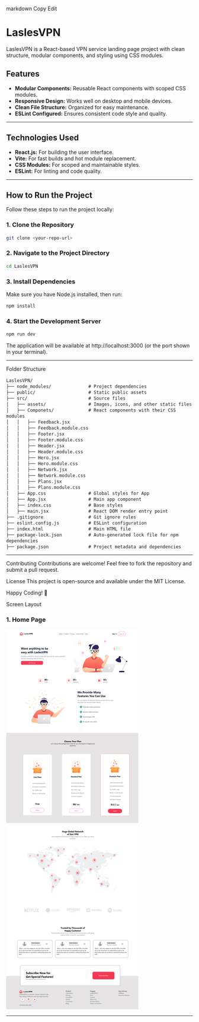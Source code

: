 markdown
Copy
Edit

# LaslesVPN

LaslesVPN is a React-based VPN service landing page project with clean structure, modular components, and styling using CSS modules.

## Features

- **Modular Components:** Reusable React components with scoped CSS modules.
- **Responsive Design:** Works well on desktop and mobile devices.
- **Clean File Structure:** Organized for easy maintenance.
- **ESLint Configured:** Ensures consistent code style and quality.

---

## Technologies Used

- **React.js:** For building the user interface.
- **Vite:** For fast builds and hot module replacement.
- **CSS Modules:** For scoped and maintainable styles.
- **ESLint:** For linting and code quality.

---

## How to Run the Project

Follow these steps to run the project locally:

### 1. Clone the Repository

```bash
git clone <your-repo-url>
```

### 2. Navigate to the Project Directory

```bash
cd LaslesVPN
```

### 3. Install Dependencies

Make sure you have Node.js installed, then run:

```bash
npm install
```

### 4. Start the Development Server

```bash
npm run dev
```

The application will be available at http://localhost:3000 (or the port shown in your terminal).

---

Folder Structure

```
LaslesVPN/
├── node_modules/              # Project dependencies
├── public/                    # Static public assets
├── src/                       # Source files
│   ├── assets/                # Images, icons, and other static files
│   ├── Componets/             # React components with their CSS modules
│   │   ├── Feedback.jsx
│   │   ├── Feedback.module.css
│   │   ├── Footer.jsx
│   │   ├── Footer.module.css
│   │   ├── Header.jsx
│   │   ├── Header.module.css
│   │   ├── Hero.jsx
│   │   ├── Hero.module.css
│   │   ├── Network.jsx
│   │   ├── Network.module.css
│   │   ├── Plans.jsx
│   │   ├── Plans.module.css
│   ├── App.css                # Global styles for App
│   ├── App.jsx                # Main app component
│   ├── index.css              # Base styles
│   ├── main.jsx               # React DOM render entry point
├── .gitignore                 # Git ignore rules
├── eslint.config.js           # ESLint configuration
├── index.html                 # Main HTML file
├── package-lock.json          # Auto-generated lock file for npm dependencies
├── package.json               # Project metadata and dependencies
```

---

Contributing
Contributions are welcome! Feel free to fork the repository and submit a pull request.

License
This project is open-source and available under the MIT License.

Happy Coding! 🚀

Screen Layout

### 1. Home Page

![Home Page](public/Home_Page.png)

---

